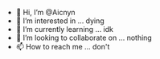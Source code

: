 - 👋 Hi, I’m @Aicnyn
- 👀 I’m interested in ... dying
- 🌱 I’m currently learning ... idk
- 💞️ I’m looking to collaborate on ... nothing
- 📫 How to reach me ... don't

<!---
Aicnyn/Aicnyn is a ✨ special ✨ repository because its `README.md` (this file) appears on your GitHub profile.
You can click the Preview link to take a look at your changes.
--->
